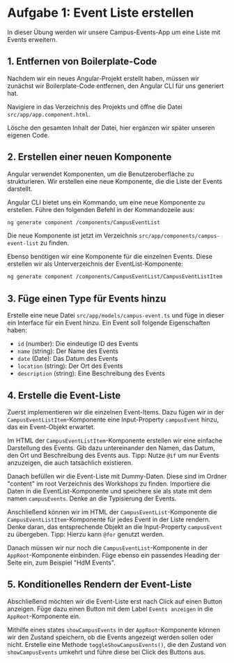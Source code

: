 # Aufgabe 1: Event Liste erstellen

In dieser Übung werden wir unsere Campus-Events-App um eine Liste mit Events erweitern.

## 1. Entfernen von Boilerplate-Code

Nachdem wir ein neues Angular-Projekt erstellt haben, müssen wir zunächst wir Boilerplate-Code entfernen, den Angular CLI für uns generiert hat.

Navigiere in das Verzeichnis des Projekts und öffne die Datei `src/app/app.component.html`. 

Lösche den gesamten Inhalt der Datei, hier ergänzen wir später unseren eigenen Code.

## 2. Erstellen einer neuen Komponente

Angular verwendet Komponenten, um die Benutzeroberfläche zu strukturieren. Wir erstellen eine neue Komponente, die die Liste der Events darstellt.

Angular CLI bietet uns ein Kommando, um eine neue Komponente zu erstellen. Führe den folgenden Befehl in der Kommandozeile aus:

```bash
ng generate component /components/CampusEventList
```
Die neue Komponente ist jetzt im Verzeichnis `src/app/components/campus-event-list` zu finden.

Ebenso benötigen wir eine Komponente für die einzelnen Events. Diese erstellen wir als Unterverzeichnis der EventList-Komponente:

```bash
ng generate component /components/CampusEventList/CampusEventListItem
```

## 3. Füge einen Type für Events hinzu

Erstelle eine neue Datei `src/app/models/campus-event.ts` und füge in dieser ein Interface für ein Event hinzu.
Ein Event soll folgende Eigenschaften haben:
- `id` (number): Die eindeutige ID des Events
- `name` (string): Der Name des Events
- `date` (Date): Das Datum des Events
- `location` (string): Der Ort des Events
- `description` (string): Eine Beschreibung des Events

## 4. Erstelle die Event-Liste

Zuerst implementieren wir die einzelnen Event-Items. Dazu fügen wir in der `CampusEventListItem`-Komponente eine Input-Property `campusEvent` hinzu, das ein Event-Objekt erwartet.

Im HTML der `CampusEventListItem`-Komponente erstellen wir eine einfache Darstellung des Events. Gib dazu untereinander den Namen, das Datum, den Ort und Beschreibung des Events aus.
Tipp: Nutze `@if` um nur Events anzuzeigen, die auch tatsächlich existieren.

Danach befüllen wir die Event-Liste mit Dummy-Daten. Diese sind im Ordner "content" im root Verzeichnis des Workshops zu finden. 
Importiere die Daten in die EventList-Komponente und speichere sie als state mit dem namen `campusEvents`. Denke an die Typisierung der Events.

Anschließend können wir im HTML der `CampusEventList`-Komponente die `CampusEventListItem`-Komponente für jedes Event in der Liste rendern.
Denke daran, das entsprechende Objekt an die Input-Property `campusEvent` zu übergeben.
Tipp: Hierzu kann `@for` genutzt werden.

Danach müssen wir nur noch die `CampusEventList`-Komponente in der `AppRoot`-Komponente einbinden.
Füge ebenso ein passendes Heading der Seite ein, zum Beispiel "HdM Events".

## 5. Konditionelles Rendern der Event-Liste

Abschließend möchten wir die Event-Liste erst nach Click auf einen Button anzeigen.
Füge dazu einen Button mit dem Label `Events anzeigen` in die `AppRoot`-Komponente ein.

Mithilfe eines states `showCampusEvents` in der `AppRoot`-Komponente können wir den Zustand speichern, ob die Events angezeigt werden sollen oder nicht.
Erstelle eine Methode `toggleShowCampusEvents()`, die den Zustand von `showCampusEvents` umkehrt und führe diese bei Click des Buttons aus.

